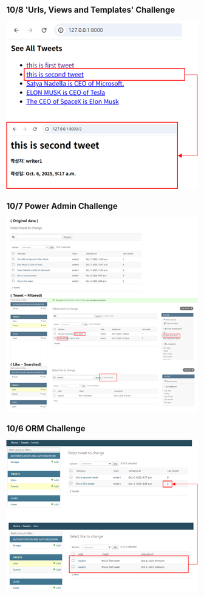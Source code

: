 ## 10/8 'Urls, Views and Templates' Challenge

![10/8 Urls, Views and Templates challenge](./challenge_screenshots/challenge1008.png)

## 10/7 Power Admin Challenge

![10/7 Power Admin challenge](./challenge_screenshots/challenge1007.png)

## 10/6 ORM Challenge

![10/6 ORM challenge](./challenge_screenshots/challenge1006.png)

